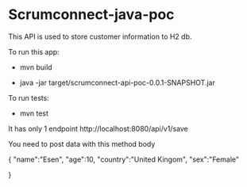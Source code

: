 # Scrumconnect-java-poc

This API is used to store customer information to H2 db.<br/>

To run this app:

  - mvn build <br/>

  - java -jar target/scrumconnect-api-poc-0.0.1-SNAPSHOT.jar <br/>
  
To run tests:<br/>
- mvn test

It has only 1 endpoint  http://localhost:8080/api/v1/save<br/>

You need to post data with this method body<br/>

{
	"name":"Esen",
	"age":10,
 	"country":"United Kingom",
 	"sex":"Female"

}


